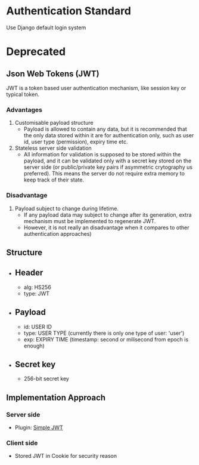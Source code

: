 # Authentication Standard
Use Django default login system


# Deprecated
## Json Web Tokens (JWT)
JWT is a token based user authentication mechanism, like session key or typical token. 

### Advantages
1. Customisable payload structure
    - Payload is allowed to contain any data, but it is recommended that the only data stored within it are for authentication only, such as user id, user type (permission), expiry time etc.
2. Stateless server side validation
    - All information for validation is supposed to be stored within the payload, and it can be validated only with a secret key stored on the server side (or public/private key pairs if asymmetric crytography us preferred). This means the server do not require extra memory to keep track of their state.

### Disadvantage
1. Payload subject to change during lifetime.
    - If any payload data may subject to change after its generation, extra mechanism must be implemented to regenerate JWT.
    - However, it is not really an disadvantage when it compares to other authentication approaches)



## Structure
- ## Header
    - alg: HS256
    - type: JWT

- ## Payload
    - id: USER ID
    - type: USER TYPE (currently there is only one type of user: 'user')
    - exp: EXPIRY TIME (timestamp: second or milisecond from epoch is enough)

- ## Secret key
    - 256-bit secret key


## Implementation Approach
### Server side
- Plugin: [Simple JWT][1]


### Client side
- Stored JWT in Cookie for security reason

[1]:https://github.com/SimpleJWT/django-rest-framework-simplejwt